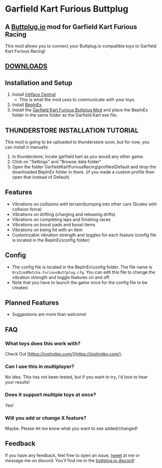 # Garfield Kart Furious Buttplug
## A [Buttplug.io](https://buttplug.io/) mod for Garfield Kart Furious Racing

This mod allows you to connect your Buttplug.io compatible toys to Garfield Kart Furious Racing!
## [DOWNLOADS](https://github.com/DryIcedTea/FuriousButtplug/releases)

## Installation and Setup
1. Install [Intiface Central](https://intiface.com/central/)
    - This is what the mod uses to communicate with your toys.
2. Install [BepInEx](https://github.com/BepInEx/BepInEx).
3. Install the [Garfield Kart Furious Buttplug Mod](https://github.com/DryIcedTea/FuriousButtplug/releases) and place the BepInEx folder in the same folder as the Garfield Kart exe file.

## THUNDERSTORE INSTALLATION TUTORIAL
This mod is going to be uploaded to thunderstore soon, but for now, you can install it manually.
1. In thunderstore, locate garfield kart as you would any other game.
2. Click on "Settings" and "Browse data folder"
3. Open the folder GarfieldKartFuriousRacing\profiles\Default and drop the downloaded BepInEx folder in there. (if you made a custom profile then open that instead of Default)

## Features
* Vibrations on collisions with terrain/bumping into other cars (Scales with collision force)
* Vibrations on drifting (charging and releasing drifts)
* Vibrations on completing laps and finishing races
* Vibrations on boost pads and boost items
* Vibrations on being hit with an item
* Customizable vibration strength and toggles for each feature (config file is located in the BepInEx\config folder)

## Config
* The config file is located in the BepInEx\config folder. The file name is `DryIcedMatcha.FuriousButtplug.cfg`. You can edit this file to change the vibration strength and toggle features on and off.
* Note that you have to launch the game once for the config file to be created.
## Planned Features
* Suggestions are more than welcome!
## FAQ
### What toys does this work with?
Check Out [https://iostindex.com/](https://iostindex.com/).
### Can I use this in multiplayer?
No idea. This has not been tested, but if you want to try, i'd love to hear your results!
### Does it support multiple toys at once?
Yes!
### Will you add or change X feature?
Maybe. Please let me know what you want to see added/changed!

## Feedback
If you have any feedback, feel free to open an issue, [tweet](https://twitter.com/DryIcedMatcha) at me or message me on discord. You'll find me in the [buttplug.io discord](https://discord.buttplug.io/)!